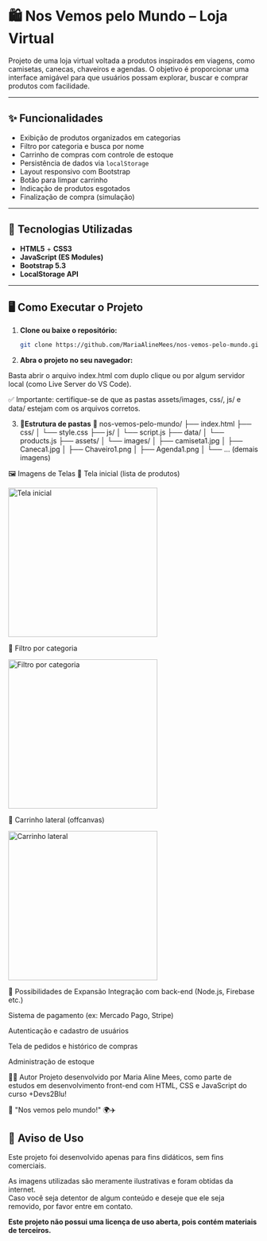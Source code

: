 # 🛍️ Nos Vemos pelo Mundo – Loja Virtual

Projeto de uma loja virtual voltada a produtos inspirados em viagens, como camisetas, canecas, chaveiros e agendas. O objetivo é proporcionar uma interface amigável para que usuários possam explorar, buscar e comprar produtos com facilidade.

---

## ✨ Funcionalidades

- Exibição de produtos organizados em categorias
- Filtro por categoria e busca por nome
- Carrinho de compras com controle de estoque
- Persistência de dados via `localStorage`
- Layout responsivo com Bootstrap
- Botão para limpar carrinho
- Indicação de produtos esgotados
- Finalização de compra (simulação)

---

## 🧰 Tecnologias Utilizadas

- **HTML5** + **CSS3**
- **JavaScript (ES Modules)**
- **Bootstrap 5.3**
- **LocalStorage API**

---

## 🖥️ Como Executar o Projeto

1. **Clone ou baixe o repositório:**

   ```bash
   git clone https://github.com/MariaAlineMees/nos-vemos-pelo-mundo.git

   
2. **Abra o projeto no seu navegador:**

Basta abrir o arquivo index.html com duplo clique ou por algum servidor local (como Live Server do VS Code).

✅ Importante: certifique-se de que as pastas assets/images, css/, js/ e data/ estejam com os arquivos corretos.

3. **📂Estrutura de pastas**
📁 nos-vemos-pelo-mundo/
├── index.html
├── css/
│   └── style.css
├── js/
│   └── script.js
├── data/
│   └── products.js
├── assets/
│   └── images/
│       ├── camiseta1.jpg
│       ├── Caneca1.jpg
│       ├── Chaveiro1.png
│       ├── Agenda1.png
│       └── ... (demais imagens)

🖼️ Imagens de Telas
🔷 Tela inicial (lista de produtos)

<img src="assets/images/Tela inicial.png" alt="Tela inicial" width="300">

🔷 Filtro por categoria

<img src="assets/images/Filtro por categoria.png" alt="Filtro por categoria" width="300">


🔷 Carrinho lateral (offcanvas)

<img src="assets/images/Carrinho lateral.png" alt="Carrinho lateral" width="300">

🚀 Possibilidades de Expansão
Integração com back-end (Node.js, Firebase etc.)

Sistema de pagamento (ex: Mercado Pago, Stripe)

Autenticação e cadastro de usuários

Tela de pedidos e histórico de compras

Administração de estoque

👩‍💻 Autor
Projeto desenvolvido por Maria Aline Mees, como parte de estudos em desenvolvimento front-end com HTML, CSS e JavaScript do curso +Devs2Blu!

💬 "Nos vemos pelo mundo!" 🌍✈️

## 📄 Aviso de Uso

Este projeto foi desenvolvido apenas para fins didáticos, sem fins comerciais.

As imagens utilizadas são meramente ilustrativas e foram obtidas da internet.  
Caso você seja detentor de algum conteúdo e deseje que ele seja removido, por favor entre em contato.

**Este projeto não possui uma licença de uso aberta, pois contém materiais de terceiros.**
